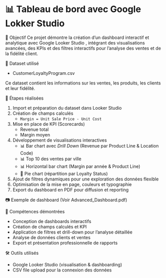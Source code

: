 # 📊 Tableau de bord avec Google Lokker Studio

🎯 Objectif
Ce projet démontre la création d’un  dashboard interactif et analytique avec Google Looker Studio , intégrant des visualisations avancées, des KPIs et des filtres interactifs pour l’analyse des ventes et de la fidélité client.

📂 Dataset utilisé
- CustomerLoyaltyProgram.csv

Ce dataset contient les informations sur les ventes, les produits, les clients et leur fidélité.

🔧 Étapes réalisées
1. Import et préparation du dataset dans Looker Studio  
2. Création de champs calculés
   - `Margin = Unit Sale Price - Unit Cost`  
3. Mise en place de KPI (Scorecards)
   - Revenue total  
   - Margin moyen  
4. Développement de visualisations interactives 
   - 📊 Bar chart avec *Drill Down* (Revenue par Product Line & Location Code)  
   - 📊 Top 10 des ventes par ville  
   - 📊 Horizontal bar chart (Margin par année & Product Line)  
   - 🥧 Pie chart (répartition par Loyalty Status)  
5. Ajout de filtres dynamiques pour une exploration des données flexible  
6. Optimisation de la mise en page, couleurs et typographie  
7. Export du dashboard en PDF pour diffusion et reporting

 📷 Exemple de dashboard (Voir Advanced_Dashboard.pdf)

🚀 Compétences démontrées
- Conception de  dashboards interactifs
- Création de champs calculés et KPI
- Application de filtres et drill-down pour l’analyse détaillée  
- Analyse de données clients et ventes  
- Export et présentation professionnelle de rapports  

🛠️ Outils utilisés
- Google Looker Studio (visualisation & dashboarding)  
- CSV file upload pour la connexion des données  


